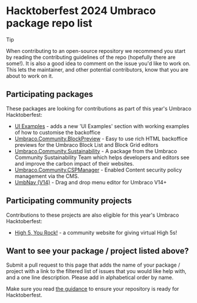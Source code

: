 # Hacktoberfest 2024 Umbraco package repo list

> [!TIP]
> When contributing to an open-source repository we recommend you start by reading the contributing guidelines of the repo (hopefully there are some!). It is also a good idea to comment on the issue you'd like to work on. This lets the maintainer, and other potential contributors, know that you are about to work on it.

## Participating packages

These packages are looking for contributions as part of this year's Umbraco Hacktoberfest:

- [UI Examples](https://github.com/umbraco/UI-Examples/issues?q=is%3Aissue+is%3Aopen+label%3A%22help+wanted%22) - adds a new 'UI Examples' section with working examples of how to customise the backoffice
- [Umbraco.Community.BlockPreview](https://github.com/rickbutterfield/Umbraco.Community.BlockPreview/issues) - Easy to use rich HTML backoffice previews for the Umbraco Block List and Block Grid editors
- [Umbraco.Community.Sustainability](https://github.com/umbraco-community/Umbraco.Community.Sustainability/discussions) - A package from the Umbraco Community Sustainability Team which helps developers and editors see and improve the carbon impact of their websites.
- [Umbraco.Community.CSPManager](https://github.com/Matthew-Wise/Umbraco-CSP-manager/issues) - Enabled Content security policy management via the CMS.
- [UmbNav (V14)](https://github.com/AaronSadlerUK/UmbNav-V14/issues) - Drag and drop menu editor for Umbraco V14+

## Participating community projects

Contributions to these projects are also eligible for this year's Umbraco Hacktoberfest:

- [High 5, You Rock!](https://github.com/H5YR/High5YouRock/issues) - a community website for giving virtual High 5s!

## Want to see your package / project listed above?

Submit a pull request to this page that adds the name of your package / project with a link to the filtered list of issues that you would like help with, and a one line description. Please add in alphabetical order by name.

Make sure you read [the guidance](readme.md#package-maintainers) to ensure your repository is ready for Hacktoberfest.
